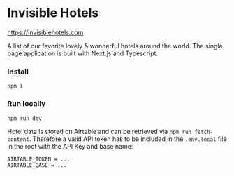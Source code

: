# Invisible Hotels
https://invisiblehotels.com

A list of our favorite lovely & wonderful hotels around the world. The single page application is built with Next.js and Typescript.

### Install
```npm i```

### Run locally
```npm run dev```

Hotel data is stored on Airtable and can be retrieved via `npm run fetch-content`. Therefore a valid API token has to be included in the `.env.local` file in the root with the API Key and base name:

```
AIRTABLE_TOKEN = ...
AIRTABLE_BASE = ...
```
